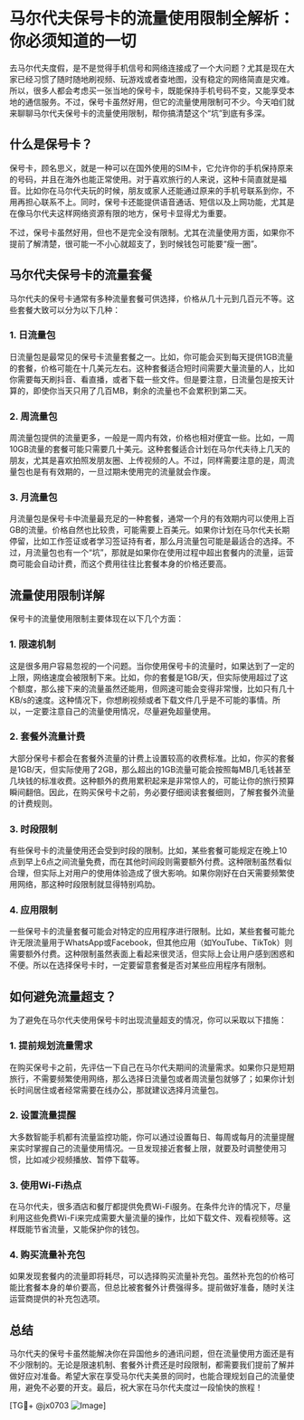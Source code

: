 # 马尔代夫保号卡的流量使用限制全解析：你必须知道的一切

去马尔代夫度假，是不是觉得手机信号和网络连接成了一个大问题？尤其是现在大家已经习惯了随时随地刷视频、玩游戏或者查地图，没有稳定的网络简直是灾难。所以，很多人都会考虑买一张当地的保号卡，既能保持手机号码不变，又能享受本地的通信服务。不过，保号卡虽然好用，但它的流量使用限制可不少。今天咱们就来聊聊马尔代夫保号卡的流量使用限制，帮你搞清楚这个“坑”到底有多深。

## 什么是保号卡？

保号卡，顾名思义，就是一种可以在国外使用的SIM卡，它允许你的手机保持原来的号码，并且在海外也能正常使用。对于喜欢旅行的人来说，这种卡简直就是福音。比如你在马尔代夫玩的时候，朋友或家人还能通过原来的手机号联系到你，不用再担心联系不上。同时，保号卡还能提供语音通话、短信以及上网功能，尤其是在像马尔代夫这样网络资源有限的地方，保号卡显得尤为重要。

不过，保号卡虽然好用，但也不是完全没有限制。尤其在流量使用方面，如果你不提前了解清楚，很可能一不小心就超支了，到时候钱包可能要“瘦一圈”。

## 马尔代夫保号卡的流量套餐

马尔代夫的保号卡通常有多种流量套餐可供选择，价格从几十元到几百元不等。这些套餐大致可以分为以下几种：

### 1. 日流量包

日流量包是最常见的保号卡流量套餐之一。比如，你可能会买到每天提供1GB流量的套餐，价格可能在十几美元左右。这种套餐适合短时间需要大量流量的人，比如你需要每天刷抖音、看直播，或者下载一些文件。但是要注意，日流量包是按天计算的，即使你当天只用了几百MB，剩余的流量也不会累积到第二天。

### 2. 周流量包

周流量包提供的流量更多，一般是一周内有效，价格也相对便宜一些。比如，一周10GB流量的套餐可能只需要几十美元。这种套餐适合计划在马尔代夫待上几天的朋友，尤其是喜欢拍照发朋友圈、上传视频的人。不过，同样需要注意的是，周流量包也是有有效期的，一旦过期未使用完的流量就会作废。

### 3. 月流量包

月流量包是保号卡中流量最充足的一种套餐，通常一个月的有效期内可以使用上百GB的流量。价格自然也比较贵，可能需要上百美元。如果你计划在马尔代夫长期停留，比如工作签证或者学习签证持有者，那么月流量包可能是最适合的选择。不过，月流量包也有一个“坑”，那就是如果你在使用过程中超出套餐内的流量，运营商可能会自动计费，而这个费用往往比套餐本身的价格还要高。

## 流量使用限制详解

保号卡的流量使用限制主要体现在以下几个方面：

### 1. 限速机制

这是很多用户容易忽视的一个问题。当你使用保号卡的流量时，如果达到了一定的上限，网络速度会被限制下来。比如，你的套餐是1GB/天，但实际使用超过了这个额度，那么接下来的流量虽然还能用，但网速可能会变得非常慢，比如只有几十KB/s的速度。这种情况下，你想刷视频或者下载文件几乎是不可能的事情。所以，一定要注意自己的流量使用情况，尽量避免超量使用。

### 2. 套餐外流量计费

大部分保号卡都会在套餐外流量的计费上设置较高的收费标准。比如，你买的套餐是1GB/天，但实际使用了2GB，那么超出的1GB流量可能会按照每MB几毛钱甚至几块钱的标准收费。这种额外的费用累积起来是非常惊人的，可能让你的旅行预算瞬间翻倍。因此，在购买保号卡之前，务必要仔细阅读套餐细则，了解套餐外流量的计费规则。

### 3. 时段限制

有些保号卡的流量使用还会受到时段的限制。比如，某些套餐可能规定在晚上10点到早上6点之间流量免费，而在其他时间段则需要额外付费。这种限制虽然看似合理，但实际上对用户的使用体验造成了很大影响。如果你刚好在白天需要频繁使用网络，那这种时段限制就显得特别鸡肋。

### 4. 应用限制

一些保号卡的流量套餐可能会对特定的应用程序进行限制。比如，某些套餐可能允许无限流量用于WhatsApp或Facebook，但其他应用（如YouTube、TikTok）则需要额外付费。这种限制虽然表面上看起来很灵活，但实际上会让用户感到困惑和不便。所以在选择保号卡时，一定要留意套餐是否对某些应用程序有限制。

## 如何避免流量超支？

为了避免在马尔代夫使用保号卡时出现流量超支的情况，你可以采取以下措施：

### 1. 提前规划流量需求

在购买保号卡之前，先评估一下自己在马尔代夫期间的流量需求。如果你只是短期旅行，不需要频繁使用网络，那么选择日流量包或者周流量包就够了；如果你计划长时间居住或者经常需要在线办公，那就建议选择月流量包。

### 2. 设置流量提醒

大多数智能手机都有流量监控功能，你可以通过设置每日、每周或每月的流量提醒来实时掌握自己的流量使用情况。一旦发现接近套餐上限，就要及时调整使用习惯，比如减少视频播放、暂停下载等。

### 3. 使用Wi-Fi热点

在马尔代夫，很多酒店和餐厅都提供免费Wi-Fi服务。在条件允许的情况下，尽量利用这些免费Wi-Fi来完成需要大量流量的操作，比如下载文件、观看视频等。这样既能节省流量，又能保护你的钱包。

### 4. 购买流量补充包

如果发现套餐内的流量即将耗尽，可以选择购买流量补充包。虽然补充包的价格可能比套餐本身的单价要高，但总比被套餐外计费强得多。提前做好准备，随时关注运营商提供的补充包选项。

## 总结

马尔代夫的保号卡虽然能解决你在异国他乡的通讯问题，但在流量使用方面还是有不少限制的。无论是限速机制、套餐外计费还是时段限制，都需要我们提前了解并做好应对准备。希望大家在享受马尔代夫美景的同时，也能合理规划自己的流量使用，避免不必要的开支。最后，祝大家在马尔代夫度过一段愉快的旅程！

[TG💪+ @jx0703 ![Image](https://github.com/user-attachments/assets/dbca1d08-cadb-493c-b0ec-ad6f7a83f270)]